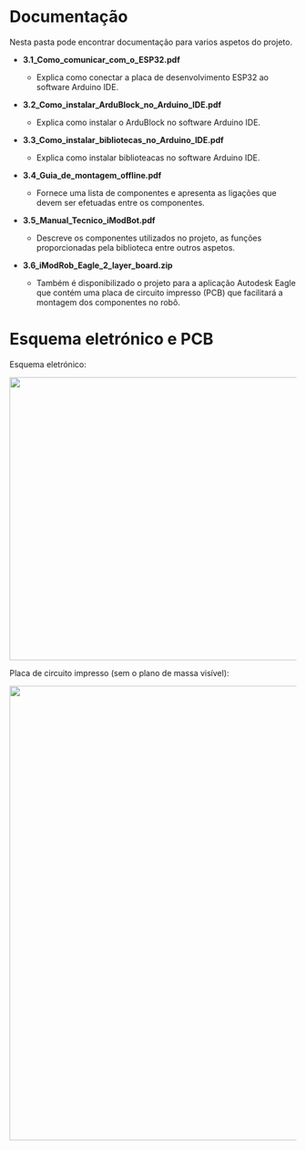 
# Documentação

Nesta pasta pode encontrar documentação para varios aspetos do projeto.

- **3.1_Como_comunicar_com_o_ESP32.pdf**
  - Explica como conectar a placa de desenvolvimento ESP32 ao software Arduino IDE.
  
- **3.2_Como_instalar_ArduBlock_no_Arduino_IDE.pdf**
  - Explica como instalar o ArduBlock no software Arduino IDE.
  
- **3.3_Como_instalar_bibliotecas_no_Arduino_IDE.pdf**
  - Explica como instalar biblioteacas no software Arduino IDE.
  
- **3.4_Guia_de_montagem_offline.pdf**
  - Fornece uma lista de componentes e apresenta as ligações que devem ser efetuadas entre os componentes.
  
- **3.5_Manual_Tecnico_iModBot.pdf**
  - Descreve os componentes utilizados no projeto, as funções proporcionadas pela biblioteca entre outros aspetos.
  
- **3.6_iModRob_Eagle_2_layer_board.zip**
  - Também é disponibilizado o projeto para a aplicação Autodesk Eagle que contém uma placa de circuito impresso (PCB) que facilitará a montagem dos componentes no robô.

# Esquema eletrónico e PCB

Esquema eletrónico:

 <p align="center">
  <img width="941" height="497" src="https://user-images.githubusercontent.com/60508542/87034511-d5f9b100-c1df-11ea-8ed3-99767a2c4866.png">
</p>

Placa de circuito impresso (sem o plano de massa visível):

 <p align="center">
  <img width="768" height="798" src="https://user-images.githubusercontent.com/60508542/87034508-d4c88400-c1df-11ea-97bc-7f3ebd613b46.png">
</p>

